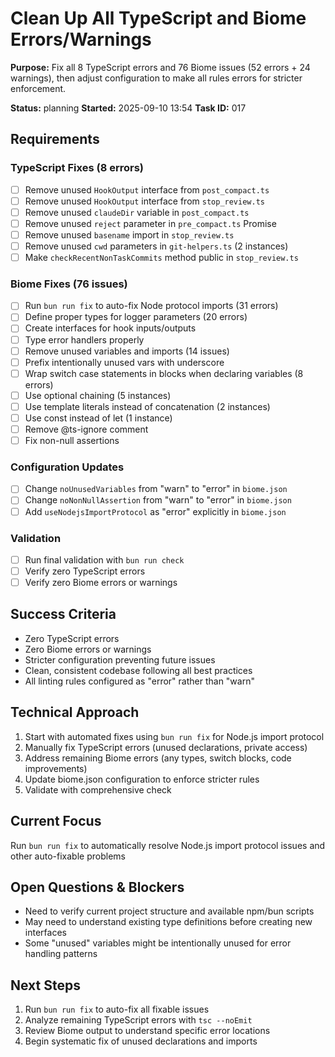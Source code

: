# Clean Up All TypeScript and Biome Errors/Warnings

**Purpose:** Fix all 8 TypeScript errors and 76 Biome issues (52 errors + 24 warnings), then adjust configuration to make all rules errors for stricter enforcement.

**Status:** planning
**Started:** 2025-09-10 13:54
**Task ID:** 017

## Requirements

### TypeScript Fixes (8 errors)
- [ ] Remove unused `HookOutput` interface from `post_compact.ts`
- [ ] Remove unused `HookOutput` interface from `stop_review.ts`
- [ ] Remove unused `claudeDir` variable in `post_compact.ts`
- [ ] Remove unused `reject` parameter in `pre_compact.ts` Promise
- [ ] Remove unused `basename` import in `stop_review.ts`
- [ ] Remove unused `cwd` parameters in `git-helpers.ts` (2 instances)
- [ ] Make `checkRecentNonTaskCommits` method public in `stop_review.ts`

### Biome Fixes (76 issues)
- [ ] Run `bun run fix` to auto-fix Node protocol imports (31 errors)
- [ ] Define proper types for logger parameters (20 errors)
- [ ] Create interfaces for hook inputs/outputs
- [ ] Type error handlers properly
- [ ] Remove unused variables and imports (14 issues)
- [ ] Prefix intentionally unused vars with underscore
- [ ] Wrap switch case statements in blocks when declaring variables (8 errors)
- [ ] Use optional chaining (5 instances)
- [ ] Use template literals instead of concatenation (2 instances)
- [ ] Use const instead of let (1 instance)
- [ ] Remove @ts-ignore comment
- [ ] Fix non-null assertions

### Configuration Updates
- [ ] Change `noUnusedVariables` from "warn" to "error" in `biome.json`
- [ ] Change `noNonNullAssertion` from "warn" to "error" in `biome.json`
- [ ] Add `useNodejsImportProtocol` as "error" explicitly in `biome.json`

### Validation
- [ ] Run final validation with `bun run check`
- [ ] Verify zero TypeScript errors
- [ ] Verify zero Biome errors or warnings

## Success Criteria
- Zero TypeScript errors
- Zero Biome errors or warnings
- Stricter configuration preventing future issues
- Clean, consistent codebase following all best practices
- All linting rules configured as "error" rather than "warn"

## Technical Approach
1. Start with automated fixes using `bun run fix` for Node.js import protocol
2. Manually fix TypeScript errors (unused declarations, private access)
3. Address remaining Biome errors (any types, switch blocks, code improvements)
4. Update biome.json configuration to enforce stricter rules
5. Validate with comprehensive check

## Current Focus
Run `bun run fix` to automatically resolve Node.js import protocol issues and other auto-fixable problems

## Open Questions & Blockers
- Need to verify current project structure and available npm/bun scripts
- May need to understand existing type definitions before creating new interfaces
- Some "unused" variables might be intentionally unused for error handling patterns

## Next Steps
1. Run `bun run fix` to auto-fix all fixable issues
2. Analyze remaining TypeScript errors with `tsc --noEmit`
3. Review Biome output to understand specific error locations
4. Begin systematic fix of unused declarations and imports